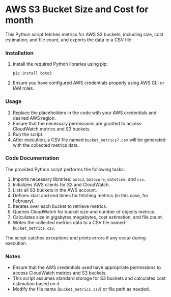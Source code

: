 # AWS S3 Bucket Size and Cost for month
This Python script fetches metrics for AWS S3 buckets, including size, cost estimation, and file count, and exports the data to a CSV file.

### Installation
1. Install the required Python libraries using pip:
    ```
    pip install boto3
    ```

2. Ensure you have configured AWS credentials properly using AWS CLI or IAM roles.

### Usage
1. Replace the placeholders in the code with your AWS credentials and desired AWS region.
2. Ensure that the necessary permissions are granted to access CloudWatch metrics and S3 buckets.
3. Run the script.
4. After execution, a CSV file named `bucket_metrics7.csv` will be generated with the collected metrics data.

### Code Documentation
The provided Python script performs the following tasks:

1. Imports necessary libraries: `boto3`, `botocore`, `datetime`, and `csv`.
2. Initializes AWS clients for S3 and CloudWatch.
3. Lists all S3 buckets in the AWS account.
4. Defines start and end times for fetching metrics (in this case, for February).
5. Iterates over each bucket to retrieve metrics.
6. Queries CloudWatch for bucket size and number of objects metrics.
7. Calculates size in gigabytes,megabytes, cost estimation, and file count.
8. Writes the collected metrics data to a CSV file named `bucket_metrics.csv`.

The script catches exceptions and prints errors if any occur during execution.

### Notes
- Ensure that the AWS credentials used have appropriate permissions to access CloudWatch metrics and S3 buckets.
- This script assumes standard storage for S3 buckets and calculates cost estimation based on it.
- Modify the file name (`bucket_metrics.csv`) or file path as needed.

